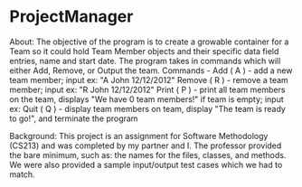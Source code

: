 # ProjectManager

About: The objective of the program is to create a growable container for a Team so it could hold Team Member objects and their specific data field entries, name and start date. The program takes in commands which will either Add, Remove, or Output the team.
Commands - 
  Add ( A ) - add a new team member; input ex: "A John 12/12/2012"
  Remove ( R ) - remove a team member; input ex: "R John 12/12/2012"
  Print ( P ) - print all team members on the team, displays "We have 0 team members!" if team is empty; input ex: 
  Quit ( Q ) - display team members on team, display "The team is ready to go!", and terminate the program 

Background: This project is an assignment for Software Methodology (CS213) and was completed by my partner and I. The professor provided the bare minimum, such as: the names for the files, classes, and methods. We were also provided a sample input/output test cases which we had to match. 

